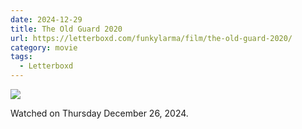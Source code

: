 ```yaml
---
date: 2024-12-29
title: The Old Guard 2020
url: https://letterboxd.com/funkylarma/film/the-old-guard-2020/
category: movie
tags:
  - Letterboxd
---
```


![](https://a.ltrbxd.com/resized/film-poster/4/7/5/9/0/1/475901-the-old-guard-0-600-0-900-crop.jpg?v=fc3fc5e5d5)

Watched on Thursday December 26, 2024.
